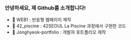 ### 안녕하세요, 제 Github를 소개합니다!

- 🔭 WEB1 : 반응형 웹페이지 제작
- 🌱 42_piscine : 42SEOUL La Piscine 과정에서 구현한 코드
- 👯 Jonghyeok-portfolio : 개발자 포트폴리오 제작
